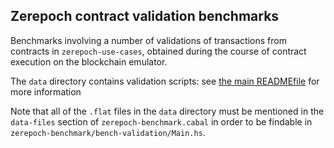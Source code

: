 ## Zerepoch contract validation benchmarks

Benchmarks involving a number of validations of transactions
from contracts in `zerepoch-use-cases`, obtained during the course
of contract execution on the blockchain emulator.

The `data` directory contains validation scripts: see
[the main READMEfile](../README.md) for more information

Note that all of the `.flat` files in the `data` directory must be mentioned in
the `data-files` section of `zerepoch-benchmark.cabal` in order to be findable in
`zerepoch-benchmark/bench-validation/Main.hs`.
